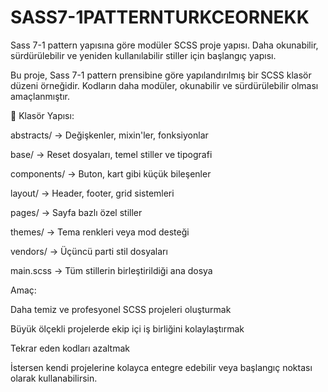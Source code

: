 # SASS7-1PATTERNTURKCEORNEKK
Sass 7-1 pattern yapısına göre modüler SCSS proje yapısı. Daha okunabilir, sürdürülebilir ve yeniden kullanılabilir stiller için başlangıç yapısı.

Bu proje, Sass 7-1 pattern prensibine göre yapılandırılmış bir SCSS klasör düzeni örneğidir. Kodların daha modüler, okunabilir ve sürdürülebilir olması amaçlanmıştır.

📂 Klasör Yapısı:

abstracts/ → Değişkenler, mixin'ler, fonksiyonlar

base/ → Reset dosyaları, temel stiller ve tipografi

components/ → Buton, kart gibi küçük bileşenler

layout/ → Header, footer, grid sistemleri

pages/ → Sayfa bazlı özel stiller

themes/ → Tema renkleri veya mod desteği

vendors/ → Üçüncü parti stil dosyaları

main.scss → Tüm stillerin birleştirildiği ana dosya

Amaç:

Daha temiz ve profesyonel SCSS projeleri oluşturmak

Büyük ölçekli projelerde ekip içi iş birliğini kolaylaştırmak

Tekrar eden kodları azaltmak

İstersen kendi projelerine kolayca entegre edebilir veya başlangıç noktası olarak kullanabilirsin.

